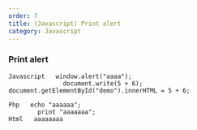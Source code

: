 ```yaml
---   
order: 7   
title: (Javascript) Print alert   
category: Javascript   
---   
```

   
   
### Print alert   
```   
Javascript   window.alert("aaaa");   
               document.write(5 + 6);   
document.getElementById("demo").innerHTML = 5 + 6;   
   
Php   echo "aaaaaa";   
        print "aaaaaaa";   
Html   aaaaaaaa   
```
